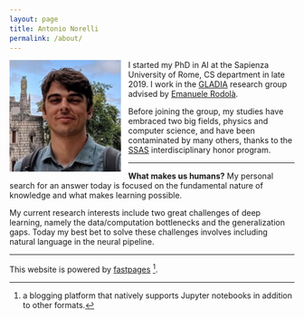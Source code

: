 ```yaml
---
layout: page
title: Antonio Norelli
permalink: /about/
---
```


<img align="left" src="../images/profilob.jpg" width="210"> 

I started my PhD in AI at the Sapienza University of Rome, CS department in late 2019. I work in the [GLADIA](https://gladia.di.uniroma1.it/) research group advised by [Emanuele Rodolà](https://scholar.google.com/citations?user=-EH4wBYAAAAJ&hl=en).

Before joining the group, my studies have embraced two big fields, physics and computer science, and have been contaminated by many others, thanks to the [SSAS](https://www.uniroma1.it/en/pagina/school-advanced-studies) interdisciplinary honor program.

---

**What makes us humans?**
My personal search for an answer today is focused on the fundamental nature of knowledge and what makes learning possible. 

My current research interests include two great challenges of deep learning, namely the data/computation bottlenecks and the generalization gaps. Today my best bet to solve these challenges involves including natural language in the neural pipeline.

---

This website is powered by [fastpages](https://github.com/fastai/fastpages) [^1].



[^1]:a blogging platform that natively supports Jupyter notebooks in addition to other formats.
